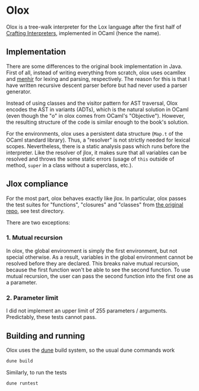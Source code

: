 # Olox
Olox is a tree-walk interpreter for the Lox language after the first half of [Crafting Interpreters](http://craftinginterpreters.com/), implemented in OCaml (hence the name).

## Implementation
There are some differences to the original book implementation in Java. First of all, instead of writing everything from scratch, olox uses ocamllex and [menhir](http://gallium.inria.fr/~fpottier/menhir/) for lexing and parsing, respectively. The reason for this is that I have written recursive descent parser before but had never used a parser generator.

Instead of using classes and the visitor pattern for AST traversal, Olox encodes the AST in variants (ADTs), which is the natural solution in OCaml (even though the "o" in olox comes from OCaml's "Objective"). However, the resulting structure of the code is similar enough to the book's solution.

For the environments, olox uses a persistent data structure (`Map.t` of the OCaml standard library). Thus, a "resolver" is not strictly needed for lexical scopes. Nevertheless, there is a static analysis pass which runs before the interpreter. Like the resolver of jlox, it makes sure that all variables can be resolved and throws the some static errors (usage of `this` outside of method, `super` in a class without a superclass, etc.).

## Jlox compliance
For the most part, olox behaves exactly like jlox. In particular, olox passes the test suites for "functions", "closures" and "classes" from [the original repo](https://github.com/munificent/craftinginterpreters), see test directory.

There are two exceptions:

### 1. Mutual recursion
In olox, the global environment is simply the first environment, but not special otherwise. As a result, variables in the global environment cannot be resolved before they are declared. This breaks naive mutual recursion, because the first function won't be able to see the second function. To use mutual recursion, the user can pass the second function into the first one as a parameter.

### 2. Parameter limit
I did not implement an upper limit of 255 parameters / arguments. Predictably, these tests cannot pass.

## Building and running
Olox uses the [dune](https://dune.build/) build system, so the usual dune commands work

``` ocaml
dune build
```

Similarly, to run the tests

``` ocaml
dune runtest
```


